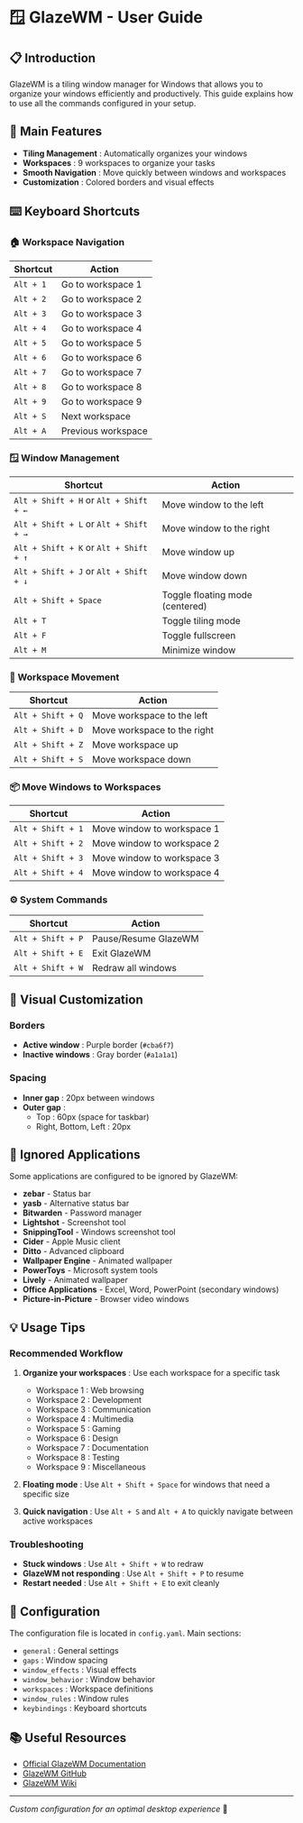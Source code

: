 # 🪟 GlazeWM - User Guide

## 📋 Introduction

GlazeWM is a tiling window manager for Windows that allows you to organize your windows efficiently and productively. This guide explains how to use all the commands configured in your setup.

## 🎯 Main Features

- **Tiling Management** : Automatically organizes your windows
- **Workspaces** : 9 workspaces to organize your tasks
- **Smooth Navigation** : Move quickly between windows and workspaces
- **Customization** : Colored borders and visual effects

## ⌨️ Keyboard Shortcuts

### 🏠 Workspace Navigation

| Shortcut  | Action             |
| --------- | ------------------ |
| `Alt + 1` | Go to workspace 1  |
| `Alt + 2` | Go to workspace 2  |
| `Alt + 3` | Go to workspace 3  |
| `Alt + 4` | Go to workspace 4  |
| `Alt + 5` | Go to workspace 5  |
| `Alt + 6` | Go to workspace 6  |
| `Alt + 7` | Go to workspace 7  |
| `Alt + 8` | Go to workspace 8  |
| `Alt + 9` | Go to workspace 9  |
| `Alt + S` | Next workspace     |
| `Alt + A` | Previous workspace |

### 🪟 Window Management

| Shortcut                               | Action                          |
| -------------------------------------- | ------------------------------- |
| `Alt + Shift + H` or `Alt + Shift + ←` | Move window to the left         |
| `Alt + Shift + L` or `Alt + Shift + →` | Move window to the right        |
| `Alt + Shift + K` or `Alt + Shift + ↑` | Move window up                  |
| `Alt + Shift + J` or `Alt + Shift + ↓` | Move window down                |
| `Alt + Shift + Space`                  | Toggle floating mode (centered) |
| `Alt + T`                              | Toggle tiling mode              |
| `Alt + F`                              | Toggle fullscreen               |
| `Alt + M`                              | Minimize window                 |

### 🔄 Workspace Movement

| Shortcut          | Action                      |
| ----------------- | --------------------------- |
| `Alt + Shift + Q` | Move workspace to the left  |
| `Alt + Shift + D` | Move workspace to the right |
| `Alt + Shift + Z` | Move workspace up           |
| `Alt + Shift + S` | Move workspace down         |

### 📦 Move Windows to Workspaces

| Shortcut          | Action                     |
| ----------------- | -------------------------- |
| `Alt + Shift + 1` | Move window to workspace 1 |
| `Alt + Shift + 2` | Move window to workspace 2 |
| `Alt + Shift + 3` | Move window to workspace 3 |
| `Alt + Shift + 4` | Move window to workspace 4 |

### ⚙️ System Commands

| Shortcut          | Action               |
| ----------------- | -------------------- |
| `Alt + Shift + P` | Pause/Resume GlazeWM |
| `Alt + Shift + E` | Exit GlazeWM         |
| `Alt + Shift + W` | Redraw all windows   |

## 🎨 Visual Customization

### Borders

- **Active window** : Purple border (`#cba6f7`)
- **Inactive windows** : Gray border (`#a1a1a1`)

### Spacing

- **Inner gap** : 20px between windows
- **Outer gap** :
  - Top : 60px (space for taskbar)
  - Right, Bottom, Left : 20px

## 🚫 Ignored Applications

Some applications are configured to be ignored by GlazeWM:

- **zebar** - Status bar
- **yasb** - Alternative status bar
- **Bitwarden** - Password manager
- **Lightshot** - Screenshot tool
- **SnippingTool** - Windows screenshot tool
- **Cider** - Apple Music client
- **Ditto** - Advanced clipboard
- **Wallpaper Engine** - Animated wallpaper
- **PowerToys** - Microsoft system tools
- **Lively** - Animated wallpaper
- **Office Applications** - Excel, Word, PowerPoint (secondary windows)
- **Picture-in-Picture** - Browser video windows

## 💡 Usage Tips

### Recommended Workflow

1. **Organize your workspaces** : Use each workspace for a specific task

   - Workspace 1 : Web browsing
   - Workspace 2 : Development
   - Workspace 3 : Communication
   - Workspace 4 : Multimedia
   - Workspace 5 : Gaming
   - Workspace 6 : Design
   - Workspace 7 : Documentation
   - Workspace 8 : Testing
   - Workspace 9 : Miscellaneous

2. **Floating mode** : Use `Alt + Shift + Space` for windows that need a specific size

3. **Quick navigation** : Use `Alt + S` and `Alt + A` to quickly navigate between active workspaces

### Troubleshooting

- **Stuck windows** : Use `Alt + Shift + W` to redraw
- **GlazeWM not responding** : Use `Alt + Shift + P` to resume
- **Restart needed** : Use `Alt + Shift + E` to exit cleanly

## 🔧 Configuration

The configuration file is located in `config.yaml`. Main sections:

- `general` : General settings
- `gaps` : Window spacing
- `window_effects` : Visual effects
- `window_behavior` : Window behavior
- `workspaces` : Workspace definitions
- `window_rules` : Window rules
- `keybindings` : Keyboard shortcuts

## 📚 Useful Resources

- [Official GlazeWM Documentation](https://glazewm.com/)
- [GlazeWM GitHub](https://github.com/lars-berger/GlazeWM)
- [GlazeWM Wiki](https://github.com/lars-berger/GlazeWM/wiki)

---

_Custom configuration for an optimal desktop experience_ 🚀
